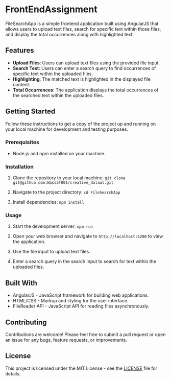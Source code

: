 # FrontEndAssignment

FileSearchApp is a simple frontend application built using AngularJS that allows users to upload text files, search for specific text within those files, and display the total occurrences along with highlighted text.

## Features

- **Upload Files**: Users can upload text files using the provided file input.
- **Search Text**: Users can enter a search query to find occurrences of specific text within the uploaded files.
- **Highlighting**: The matched text is highlighted in the displayed file content.
- **Total Occurrences**: The application displays the total occurrences of the searched text within the uploaded files.

## Getting Started

Follow these instructions to get a copy of the project up and running on your local machine for development and testing purposes.

### Prerequisites

- Node.js and npm installed on your machine.

### Installation

1. Clone the repository to your local machine: `git clone git@github.com:Wassaf001/creative_dalaal.git`


2. Navigate to the project directory: `cd FileSearchApp`


3. Install dependencies: `npm install`


### Usage

1. Start the development server: `npm run`


2. Open your web browser and navigate to `http://localhost:4200` to view the application.

3. Use the file input to upload text files.

4. Enter a search query in the search input to search for text within the uploaded files.

## Built With

- AngularJS - JavaScript framework for building web applications.
- HTML/CSS - Markup and styling for the user interface.
- FileReader API - JavaScript API for reading files asynchronously.

## Contributing

Contributions are welcome! Please feel free to submit a pull request or open an issue for any bugs, feature requests, or improvements.

## License

This project is licensed under the MIT License - see the [LICENSE](LICENSE) file for details.
